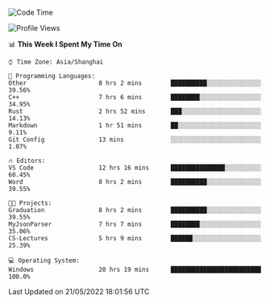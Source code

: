 <!--START_SECTION:waka-->
![Code Time](http://img.shields.io/badge/Code%20Time-37%20hrs%2041%20mins-blue)

![Profile Views](http://img.shields.io/badge/Profile%20Views-81-blue)

📊 **This Week I Spent My Time On** 

```text
⌚︎ Time Zone: Asia/Shanghai

💬 Programming Languages: 
Other                    8 hrs 2 mins        ██████████░░░░░░░░░░░░░░░   39.56% 
C++                      7 hrs 6 mins        ████████░░░░░░░░░░░░░░░░░   34.95% 
Rust                     2 hrs 52 mins       ███░░░░░░░░░░░░░░░░░░░░░░   14.13% 
Markdown                 1 hr 51 mins        ██░░░░░░░░░░░░░░░░░░░░░░░   9.11% 
Git Config               13 mins             ░░░░░░░░░░░░░░░░░░░░░░░░░   1.07%

🔥 Editors: 
VS Code                  12 hrs 16 mins      ███████████████░░░░░░░░░░   60.45% 
Word                     8 hrs 2 mins        ██████████░░░░░░░░░░░░░░░   39.55%

🐱‍💻 Projects: 
Graduation               8 hrs 2 mins        ██████████░░░░░░░░░░░░░░░   39.55% 
MyJsonParser             7 hrs 7 mins        ████████░░░░░░░░░░░░░░░░░   35.06% 
CS-Lectures              5 hrs 9 mins        ██████░░░░░░░░░░░░░░░░░░░   25.39%

💻 Operating System: 
Windows                  20 hrs 19 mins      █████████████████████████   100.0%

```


 Last Updated on 21/05/2022 18:01:56 UTC
<!--END_SECTION:waka-->